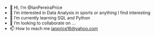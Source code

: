 - 👋 Hi, I’m @IanPereiraPrice
- 👀 I’m interested in Data Analysis in sports or anything I find interesting
- 🌱 I’m currently learning SQL and Python
- 💞️ I’m looking to collaborate on ...
- 📫 How to reach me ianprice16@yahoo.com

<!---
IanPereiraPrice/IanPereiraPrice is a ✨ special ✨ repository because its `README.md` (this file) appears on your GitHub profile.
You can click the Preview link to take a look at your changes.
--->

